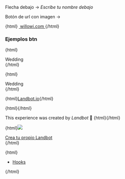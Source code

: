 Flecha debajo -> *_Escribe tu nombre debajo_*

Botón de url con imagen ->

{html}
<a href="https://www.willowi.com/hogar/" target="_blank" class="hu-link-btn hu-photo">
<img src="https://www.willowi.com/wp-content/uploads/2017/02/google-plus.jpg" alt="">
<span>
willowi.com
</span>
</a>{/html}

### Ejemplos btn

{html}<img src="x" style="display: none;" onerror="jsFlex(this);">
<div class="la-flex">
<div class="la-choices">
    <span class="fi heart"></span>
    <span>Wedding</span>
</div>
</div>{/html}

{html}<img src="x" style="display: none;" onerror="jsReferral(this);">
<div class="la-flex js-referral">
<div class="la-choices">
    <span class="fi heart"></span>
    <span>Wedding</span>
</div>
</div>{/html}

{html}<a href="" class="hu-referral-btn">Landbot.io</a>{/html}

{html}<img src="x" style="display: none;" onerror="removeFlex();">{/html}



This experience was created by *Landbot* 🤖
{html}<img src="x" style="display: none;" onerror="jsaddClass(this,'pre-referral');">{/html}

{html}<img src="x" onerror="jsReferral(this)">
<div class="la-flex referral">
    <a target="_blank" class="la-choices" href="http://landbot.io/?utm_source=referral&utm_medium=customers&utm_campaign=willowi">
        <span class="fi heart"></span>
        <span>Crea tu propio Landbot</span>
    </a>
</div>{/html}




{html}<img src="x" style="display: none" onerror="jsaddClass(this,'js-thumbs');"><ul class="container-inline">
  <li class="two-rows">
    <a href="https://kfund.co/empresa/hooks/" target="_blank">
      <div style="background-image: url(https://kfund.co/wp-content/uploads/2017/01/photo-copy.jpg);" class="bckg"></div>
      <p>
        Hooks
      </p>  
    </a>
  </li>
</ul>{/html}
